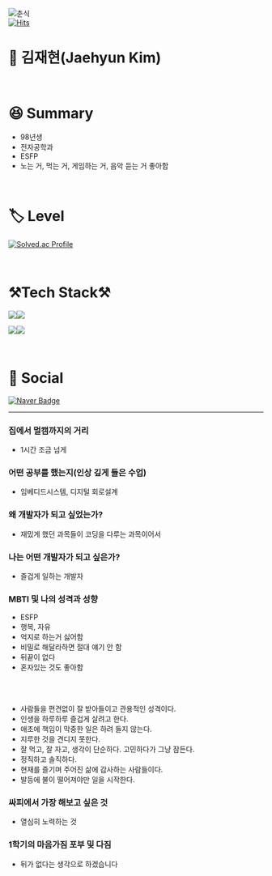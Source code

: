 ![춘식](https://user-images.githubusercontent.com/122425985/229136058-468e62e6-28b0-49b1-abac-27dc7b40c13b.gif)
<br/>
[![Hits](https://hits.seeyoufarm.com/api/count/incr/badge.svg?url=https%3A%2F%2Fgithub.com%2FKimJ4ehyune&count_bg=%2379C83D&title_bg=%23555555&icon=&icon_color=%23E7E7E7&title=hits&edge_flat=false)](https://hits.seeyoufarm.com)   
# 🐝 김재현(Jaehyun Kim)
<br/>


# 😆 Summary

-  98년생
-  전자공학과
-  ESFP
-  노는 거, 먹는 거, 게임하는 거, 음악 듣는 거 좋아함
  
<br/>

# :label: Level

[![Solved.ac Profile](http://mazassumnida.wtf/api/v2/generate_badge?boj=niggaud)](https://solved.ac/niggaud/)

<br/>

# ⚒️Tech Stack⚒️

<img src="https://img.shields.io/badge/Java-007396?style=for-the-badge&logo=Java&logoColor=white"><img src="https://img.shields.io/badge/i'm-starter-green"/>

<img src="https://img.shields.io/badge/Python-3776AB?style=for-the-badge&logo=Python&logoColor=white"><img src="https://img.shields.io/badge/i'm-starter-green"/>

<br/>

# :calling: Social

[![Naver Badge](https://img.shields.io/badge/Naver_email-03C75A?style=for-the-badge&logo=Naver&logoColor=white)](mailto:niggaud@naver.com)


---

### 집에서 멀캠까지의 거리
 - 1시간 조금 넘게 
### 어떤 공부를 했는지(인상 깊게 들은 수업)
 - 임베디드시스템, 디지털 회로설계
### 왜 개발자가 되고 싶었는가?
 - 재밌게 했던 과목들이 코딩을 다루는 과목이어서
### 나는 어떤 개발자가 되고 싶은가?
 - 즐겁게 일하는 개발자
### MBTI 및 나의 성격과 성향
 - ESFP
 - 행복, 자유
 - 억지로 하는거 싫어함
 - 비밀로 해달라하면 절대 얘기 안 함
 - 뒤끝이 없다
 - 혼자있는 것도 좋아함
  <br>
  <br>

 - 사람들을 편견없이 잘 받아들이고 관용적인 성격이다.
 - 인생을 하루하루 즐겁게 살려고 한다.
 - 애초에 책임이 막중한 일은 하려 들지 않는다.
 - 지루한 것을 견디지 못한다.
 - 잘 먹고, 잘 자고, 생각이 단순하다. 고민하다가 그냥 잠든다.
 - 정직하고 솔직하다.
 - 현재를 즐기며 주어진 삶에 감사하는 사람들이다.
 - 발등에 불이 떨어져야만 일을 시작한다.
### 싸피에서 가장 해보고 싶은 것
 - 열심히 노력하는 것
### 1학기의 마음가짐 포부 및 다짐
 - 뒤가 없다는 생각으로 하겠습니다